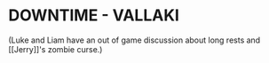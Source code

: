 # DOWNTIME - VALLAKI

(Luke and Liam have an out of game discussion about long rests and [[Jerry]]'s zombie curse.)